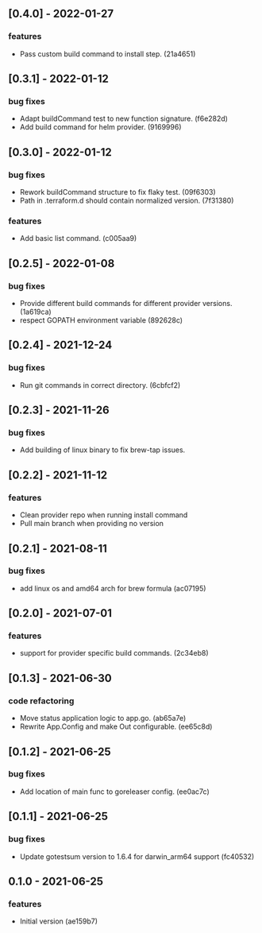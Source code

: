 
<a name="0.4.0"></a>
## [0.4.0] - 2022-01-27
### features
- Pass custom build command to install step. (21a4651)


<a name="0.3.1"></a>
## [0.3.1] - 2022-01-12
### bug fixes
- Adapt buildCommand test to new function signature. (f6e282d)
- Add build command for helm provider. (9169996)


<a name="0.3.0"></a>
## [0.3.0] - 2022-01-12
### bug fixes
- Rework buildCommand structure to fix flaky test. (09f6303)
- Path in .terraform.d should contain normalized version. (7f31380)

### features
- Add basic list command. (c005aa9)


<a name="0.2.5"></a>
## [0.2.5] - 2022-01-08
### bug fixes
- Provide different build commands for different provider versions. (1a619ca)
- respect GOPATH environment variable (892628c)


<a name="0.2.4"></a>
## [0.2.4] - 2021-12-24
### bug fixes
- Run git commands in correct directory. (6cbfcf2)


<a name="0.2.3"></a>
## [0.2.3] - 2021-11-26
### bug fixes
 - Add building of linux binary to fix brew-tap issues.

<a name="0.2.2"></a>
## [0.2.2] - 2021-11-12
### features
 - Clean provider repo when running install command
 - Pull main branch when providing no version

<a name="0.2.1"></a>
## [0.2.1] - 2021-08-11
### bug fixes
- add linux os and amd64 arch for brew formula (ac07195)


<a name="0.2.0"></a>
## [0.2.0] - 2021-07-01
### features
- support for provider specific build commands. (2c34eb8)


<a name="0.1.3"></a>
## [0.1.3] - 2021-06-30
### code refactoring
- Move status application logic to app.go. (ab65a7e)
- Rewrite App.Config and make Out configurable. (ee65c8d)


<a name="0.1.2"></a>
## [0.1.2] - 2021-06-25
### bug fixes
- Add location of main func to goreleaser config. (ee0ac7c)


<a name="0.1.1"></a>
## [0.1.1] - 2021-06-25
### bug fixes
- Update gotestsum version to 1.6.4 for darwin_arm64 support (fc40532)


<a name="0.1.0"></a>
## 0.1.0 - 2021-06-25
### features
- Initial version (ae159b7)

